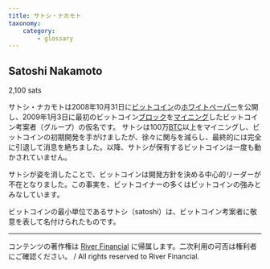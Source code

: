 ```yaml
---
title: サトシ・ナカモト
taxonomy:
    category:
        - glossary
---
```


## Satoshi Nakamoto
2,100 sats


サトシ・ナカモトは2008年10月31日に[ビットコイン](http://lostinbitcoin.jp.testrs.jp/staging/glossary/bitcoin-2/)の[ホワイトペーパー](http://lostinbitcoin.jp.testrs.jp/staging/glossary/whitepaper/)を公開し、2009年1月3日に最初のビットコイン[ブロック](http://lostinbitcoin.jp.testrs.jp/staging/glossary/block/)を[マイニング](http://lostinbitcoin.jp.testrs.jp/staging/glossary/mining/)したビットコイン考案者（グループ）の仮名です。
サトシは100万[BTC](http://lostinbitcoin.jp.testrs.jp/staging/glossary/btc/)以上をマイニングし、ビットコインの初期開発を手がけましたが、徐々に関与を減らし、最終的には完全に引退して消息を絶ちました。以降、サトシが保有するビットコインは一度も動かされていません。

サトシが姿を消したことで、ビットコインは開発方針を決める中心的リーダーが不在となりました。この事実を、ビットコイナーの多くはビットコインの強みとみなしています。

ビットコインの最小単位であるサトシ（satoshi）は、ビットコイン考案者に敬意を表して名付けられたものです。

---
コンテンツの著作権は [River Financial](https://river.com/) に帰属します。二次利用の可否は権利者にご確認ください。 / All rights reserved to River Financial.
